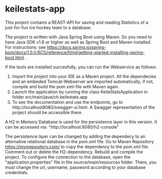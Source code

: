 ﻿# keilestats-app
This project contains a REAST-API for saving and reading Statistics of a just-for-fun ice hockey team to a database.

The project is written with Java Spring Boot using Maven. So you need to have Java SDK v1.6 or higher as well as Spring Boot and Maven installed.
For instructions: see https://docs.spring.io/spring-boot/docs/1.0.0.RC5/reference/html/getting-started-installing-spring-boot.html .

If the tools are installed succesfully, you can run the Webservice as follows:

1. Import the project into your IDE as a Maven project. All the dependecies and an embeded Tomcat-Webserver are imported automatically, if not, compile and build the pom.xml-file with Maven again.
2. Launch the application by running the class KeileStatsApplication in folder src/main/java/ch.keilestats.app
3. To see the documentation and use the endpoints, go to http://localhost8080/swagger-ui.html. A Swagger representation of the project should be accessible there.

A H2 in Memory Database is used for the persistence layer in this version. It can be accessed via: "http://localhost:8080/h2-console"

The persistence layer can be changed by adding the dependecy to an alternative relational database in the pom.xml file. Go to Maven Repository https://mvnrepository.com/ to copy the dependency to the pom.xml file. Comment out or delete the H2-dependency. Rebuild and compile the project. 
To configure the connection to the database, open the "application.properties" file in the source/main/resources folder. There, you must change the url, username, password according to your database credentials. 
